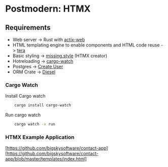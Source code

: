 # Postmodern: HTMX

## Requirements

- Web server    -> Rust with [actix-web](https://actix.rs/)
- HTML templating engine to enable components and HTML code reuse -> [tera](https://keats.github.io/tera/docs/#usage)
- Basic styling -> [missing.style](https://missing.style/) (HTMX creator)
- Hotreloading  -> [cargo-watch](https://github.com/watchexec/cargo-watch)
- Postgres -> [Create User](https://phoenixnap.com/kb/postgres-create-user)
- ORM Crate -> [Diesel](https://diesel.rs/guides/ng-started)

### Cargo Watch

Install Cargo watch

```bash
    cargo install cargo-watch
```

Run cargo watch

```bash
    cargo watch -x run
```

### HTMX Example Application

[https://github.com/bigskysoftware/contact-app]
[https://github.com/bigskysoftware/contact-app/blob/master/templates/index.html]
